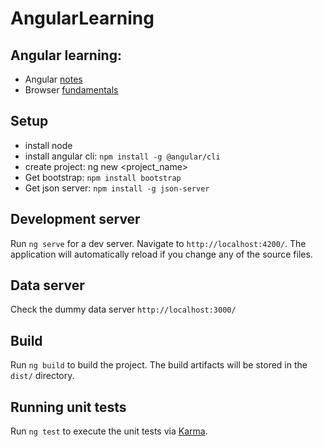 # AngularLearning

## Angular learning:
* Angular [notes](./docs/notes.md)
* Browser [fundamentals](/docs/browser_fundamentals.md)

## Setup 
* install node
* install angular cli: `npm install -g @angular/cli`
* create project: ng new <project_name>
* Get bootstrap: `npm install bootstrap`
* Get json server: `npm install -g json-server`

## Development server

Run `ng serve` for a dev server. Navigate to `http://localhost:4200/`. The application will automatically reload if you change any of the source files.


## Data server
Check the dummy data server `http://localhost:3000/`

## Build

Run `ng build` to build the project. The build artifacts will be stored in the `dist/` directory.

## Running unit tests

Run `ng test` to execute the unit tests via [Karma](https://karma-runner.github.io).
